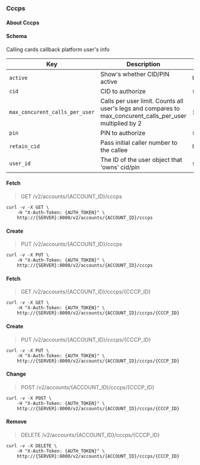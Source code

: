 ### Cccps

#### About Cccps

#### Schema

Calling cards callback platform user's info



Key | Description | Type | Default | Required
--- | ----------- | ---- | ------- | --------
`active` | Show's whether CID/PIN active | `boolean` | `false` | `false`
`cid` | CID to authorize | `string` |   | `false`
`max_concurent_calls_per_user` | Calls per user limit. Counts all user's legs and compares to max_concurent_calls_per_user multiplied by 2 | `integer` |   | `false`
`pin` | PIN to authorize | `string` |   | `false`
`retain_cid` | Pass initial caller number to the callee | `boolean` |   | `false`
`user_id` | The ID of the user object that 'owns' cid/pin | `string(32)` |   | `false`


#### Fetch

> GET /v2/accounts/{ACCOUNT_ID}/cccps

```shell
curl -v -X GET \
    -H "X-Auth-Token: {AUTH_TOKEN}" \
    http://{SERVER}:8000/v2/accounts/{ACCOUNT_ID}/cccps
```

#### Create

> PUT /v2/accounts/{ACCOUNT_ID}/cccps

```shell
curl -v -X PUT \
    -H "X-Auth-Token: {AUTH_TOKEN}" \
    http://{SERVER}:8000/v2/accounts/{ACCOUNT_ID}/cccps
```

#### Fetch

> GET /v2/accounts/{ACCOUNT_ID}/cccps/{CCCP_ID}

```shell
curl -v -X GET \
    -H "X-Auth-Token: {AUTH_TOKEN}" \
    http://{SERVER}:8000/v2/accounts/{ACCOUNT_ID}/cccps/{CCCP_ID}
```

#### Create

> PUT /v2/accounts/{ACCOUNT_ID}/cccps/{CCCP_ID}

```shell
curl -v -X PUT \
    -H "X-Auth-Token: {AUTH_TOKEN}" \
    http://{SERVER}:8000/v2/accounts/{ACCOUNT_ID}/cccps/{CCCP_ID}
```

#### Change

> POST /v2/accounts/{ACCOUNT_ID}/cccps/{CCCP_ID}

```shell
curl -v -X POST \
    -H "X-Auth-Token: {AUTH_TOKEN}" \
    http://{SERVER}:8000/v2/accounts/{ACCOUNT_ID}/cccps/{CCCP_ID}
```

#### Remove

> DELETE /v2/accounts/{ACCOUNT_ID}/cccps/{CCCP_ID}

```shell
curl -v -X DELETE \
    -H "X-Auth-Token: {AUTH_TOKEN}" \
    http://{SERVER}:8000/v2/accounts/{ACCOUNT_ID}/cccps/{CCCP_ID}
```

